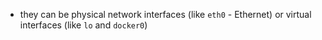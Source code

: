 -   they can be physical network interfaces (like `eth0` - Ethernet) or virtual interfaces (like `lo` and `docker0`)